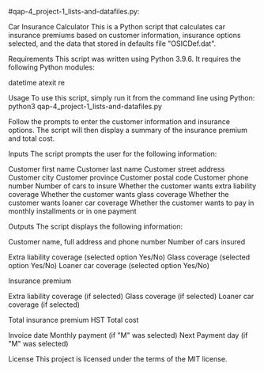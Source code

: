#qap-4_project-1_lists-and-datafiles.py:

Car Insurance Calculator
This is a Python script that calculates car insurance premiums based on customer information, insurance options selected, and the data that stored in defaults file "OSICDef.dat".

Requirements
This script was written using Python 3.9.6. It requires the following Python modules:

datetime
atexit
re

Usage
To use this script, simply run it from the command line using Python:
python3 qap-4_project-1_lists-and-datafiles.py

Follow the prompts to enter the customer information and insurance options. The script will then display a summary of the insurance premium and total cost.

Inputs
The script prompts the user for the following information:

Customer first name
Customer last name
Customer street address
Customer city
Customer province
Customer postal code
Customer phone number
Number of cars to insure
Whether the customer wants extra liability coverage
Whether the customer wants glass coverage
Whether the customer wants loaner car coverage
Whether the customer wants to pay in monthly installments or in one payment

Outputs
The script displays the following information:

Customer name, full address and phone number
Number of cars insured

Extra liability coverage (selected option Yes/No)
Glass coverage (selected option Yes/No)
Loaner car coverage (selected option Yes/No)

Insurance premium

Extra liability coverage (if selected)
Glass coverage (if selected)
Loaner car coverage (if selected)

Total insurance premium
HST
Total cost

Invoice date
Monthly payment (if "M" was selected)
Next Payment day (if "M" was selected)


License
This project is licensed under the terms of the MIT license. 

